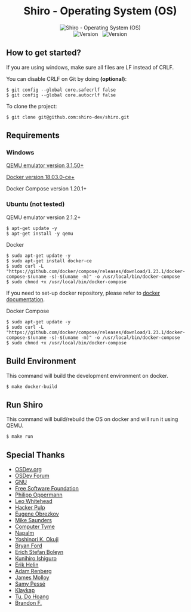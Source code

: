 <h1 align="center">Shiro - Operating System (OS)</h3>

<p align="center">

<img src="http://nimbleking.com/shiro/images/shiro.bmp" alt="Shiro - Operating System (OS)"/>

<br/>

<img src="https://img.shields.io/badge/Version-v0.3-green.svg" alt="Version">
&nbsp;
<img src="https://img.shields.io/badge/Date-2019/05/11-green.svg" alt="Version">

</p>

## How to get started?
If you are using windows, make sure all files are LF instead of CRLF. 

You can disable CRLF on Git by doing **(optional)**:
```shell
$ git config --global core.safecrlf false
$ git config --global core.autocrlf false
```

To clone the project:
```shell
$ git clone git@github.com:shiro-dev/shiro.git
```

## Requirements

### Windows
[QEMU emulator version 3.1.50+](https://qemu.weilnetz.de/w64/qemu-w64-setup-20190218.exe)

[Docker version 18.03.0-ce+](https://hub.docker.com/editions/community/docker-ce-desktop-windows)

Docker Compose version 1.20.1+

### Ubuntu (not tested)
QEMU emulator version 2.1.2+
```shell
$ apt-get update -y
$ apt-get install -y qemu
```
Docker
```shell
$ sudo apt-get update -y
$ sudo apt-get install docker-ce
$ sudo curl -L "https://github.com/docker/compose/releases/download/1.23.1/docker-compose-$(uname -s)-$(uname -m)" -o /usr/local/bin/docker-compose
$ sudo chmod +x /usr/local/bin/docker-compose
```
If you need to set-up docker repository, please refer to [docker documentation](https://docs.docker.com/v17.09/engine/installation/linux/docker-ce/ubuntu/#install-docker-ce-1).

Docker Compose
```shell
$ sudo apt-get update -y
$ sudo curl -L "https://github.com/docker/compose/releases/download/1.23.1/docker-compose-$(uname -s)-$(uname -m)" -o /usr/local/bin/docker-compose
$ sudo chmod +x /usr/local/bin/docker-compose
```

## Build Environment
This command will build the development environment on docker.
```shell
$ make docker-build
```

## Run Shiro
This command will build/rebuild the OS on docker and will run it using QEMU.
```shell
$ make run
```

## Special Thanks
- [OSDev.org](https://osdev.org/)
- [OSDev Forum](https://forum.osdev.org/)
- [GNU](https://www.gnu.org/)
- [Free Software Foundation](https://www.fsf.org/pt-br)
- [Philipp Oppermann](https://os.phil-opp.com/)
- [Leo Whitehead](https://medium.com/@lduck11007)
- [Hacker Pulp](https://hackerpulp.com/)
- [Eugene Obrezkov](https://blog.ghaiklor.com/how-to-implement-your-own-hello-world-boot-loader-c0210ef5e74b)
- [Mike Saunders](http://mikeos.sourceforge.net/)
- [Computer Tyme](http://www.ctyme.com/)
- [Napalm](http://www.rohitab.com/discuss/user/3860-napalm/)
- [Yoshinori K. Okuji](http://download-mirror.savannah.gnu.org/releases/grub/phcoder/multiboot.pdf)
- [Bryan Ford](http://download-mirror.savannah.gnu.org/releases/grub/phcoder/multiboot.pdf)
- [Erich Stefan Boleyn](http://download-mirror.savannah.gnu.org/releases/grub/phcoder/multiboot.pdf)
- [Kunihiro Ishiguro](http://download-mirror.savannah.gnu.org/releases/grub/phcoder/multiboot.pdf)
- [Erik Helin](https://littleosbook.github.io/)
- [Adam Renberg](https://littleosbook.github.io/)
- [James Molloy](http://www.jamesmolloy.co.uk/)
- [Samy Pessé](https://samypesse.gitbook.io/)
- [Klaykap](https://github.com/Klaykap)
- [Tu, Do Hoang](https://github.com/tuhdo/)
- [Brandon F.](http://www.osdever.net/bkerndev/Docs/isrs.htm)